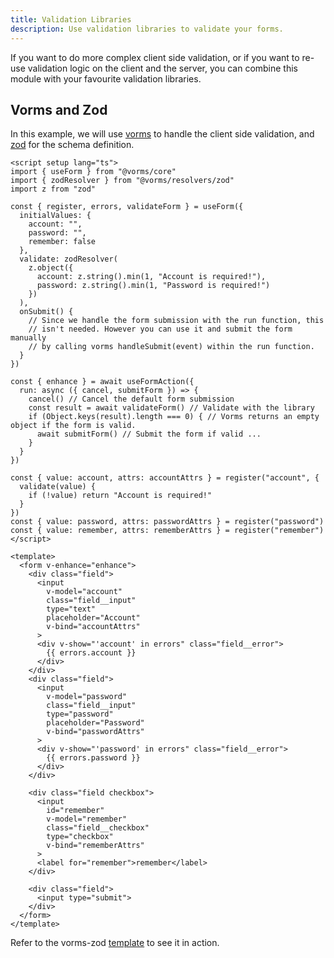 ```yaml
---
title: Validation Libraries
description: Use validation libraries to validate your forms.
---
```


If you want to do more complex client side validation, or if you want to re-use validation logic on the client and the server, you can combine this module with your favourite validation libraries.

## Vorms and Zod

In this example, we will use [vorms](https://github.com/Mini-ghost/vorms) to handle the client side validation, and [zod](https://github.com/colinhacks/zod) for the schema definition.

```vue [pages/login.vue]
<script setup lang="ts">
import { useForm } from "@vorms/core"
import { zodResolver } from "@vorms/resolvers/zod"
import z from "zod"

const { register, errors, validateForm } = useForm({
  initialValues: {
    account: "",
    password: "",
    remember: false
  },
  validate: zodResolver(
    z.object({
      account: z.string().min(1, "Account is required!"),
      password: z.string().min(1, "Password is required!")
    })
  ),
  onSubmit() {
    // Since we handle the form submission with the run function, this
    // isn't needed. However you can use it and submit the form manually
    // by calling vorms handleSubmit(event) within the run function.
  }
})

const { enhance } = await useFormAction({
  run: async ({ cancel, submitForm }) => {
    cancel() // Cancel the default form submission
    const result = await validateForm() // Validate with the library
    if (Object.keys(result).length === 0) { // Vorms returns an empty object if the form is valid.
      await submitForm() // Submit the form if valid ...
    }
  }
})

const { value: account, attrs: accountAttrs } = register("account", {
  validate(value) {
    if (!value) return "Account is required!"
  }
})
const { value: password, attrs: passwordAttrs } = register("password")
const { value: remember, attrs: rememberAttrs } = register("remember")
</script>

<template>
  <form v-enhance="enhance">
    <div class="field">
      <input
        v-model="account"
        class="field__input"
        type="text"
        placeholder="Account"
        v-bind="accountAttrs"
      >
      <div v-show="'account' in errors" class="field__error">
        {{ errors.account }}
      </div>
    </div>
    <div class="field">
      <input
        v-model="password"
        class="field__input"
        type="password"
        placeholder="Password"
        v-bind="passwordAttrs"
      >
      <div v-show="'password' in errors" class="field__error">
        {{ errors.password }}
      </div>
    </div>

    <div class="field checkbox">
      <input
        id="remember"
        v-model="remember"
        class="field__checkbox"
        type="checkbox"
        v-bind="rememberAttrs"
      >
      <label for="remember">remember</label>
    </div>

    <div class="field">
      <input type="submit">
    </div>
  </form>
</template>
```

Refer to the vorms-zod [template](https://github.com/Hebilicious/form-actions-nuxt-examples/tree/vorms-zod) to see it in action.
